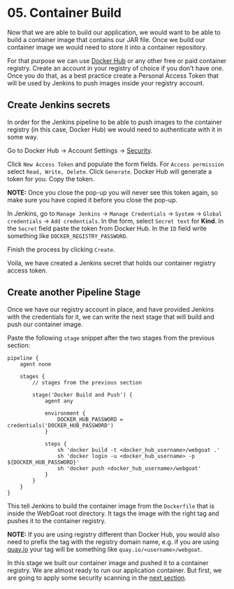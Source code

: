 # 05. Container Build

Now that we are able to build our application, we would want to be able to build a container image that contains our JAR file.
Once we build our container image we would need to store it into a container repository.

For that purpose we can use [Docker Hub](https://hub.docker.com/) or any other free or paid container registry.
Create an account in your registry of choice if you don't have one.
Once you do that, as a best practice create a Personal Access Token that will be used by Jenkins to push images inside your registry account.

## Create Jenkins secrets

In order for the Jenkins pipeline to be able to push images to the container registry (in this case, Docker Hub) we would need to authenticate with it in some way.

Go to Docker Hub -> Account Settings -> [Security](https://hub.docker.com/settings/security).

Click `New Access Token` and populate the form fields.
For `Access permission` select `Read, Write, Delete`.
Click `Generate`.
Docker Hub will generate a token for you.
Copy the token.

**NOTE:** Once you close the pop-up you will never see this token again, so make sure you have copied it before you close the pop-up.

In Jenkins, go to `Manage Jenkins` -> `Manage Credentials` -> `System` -> `Global credentials` -> `Add credentials`.
In the form, select `Secret text` for **Kind**.
In the `Secret` field paste the token from Docker Hub.
In the `ID` field write something like `DOCKER_REGISTRY_PASSWORD`.

Finish the process by clicking `Create`.

Voila, we have created a Jenkins secret that holds our container registry access token.

## Create another Pipeline Stage

Once we have our registry account in place, and have provided Jenkins with the credentials for it, we can write the next stage that will build and push our container image.

Paste the following `stage` snippet after the two stages from the previous section:

```jenkinsfile
pipeline {
    agent none

    stages {
        // stages from the previous section

        stage('Docker Build and Push') {
            agent any

            environment {
                DOCKER_HUB_PASSWORD = credentials('DOCKER_HUB_PASSWORD')
            }

            steps {
                sh 'docker build -t <docker_hub_username>/webgoat .'
                sh 'docker login -u <docker_hub_username> -p ${DOCKER_HUB_PASSWORD}'
                sh 'docker push <docker_hub_username>/webgoat'
            }
        }
    }
}
```

This tell Jenkins to build the container image from the `Dockerfile` that is inside the WebGoat root directory.
It tags the image with the right tag and pushes it to the container registry.

**NOTE:** If you are using registry different than Docker Hub, you would also need to prefix the tag with the registry domain name, e.g. if you are using [quay.io](https://quay.io/) your tag will be something like `quay.io/<username>/webgoat`.

In this stage we built our container image and pushed it to a container registry.
We are almost ready to run our application container.
But first, we are going to apply some security scanning in the [next section](../06-container-image-scan/README.md).
